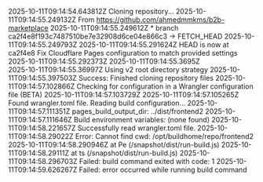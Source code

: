 2025-10-11T09:14:54.643812Z	Cloning repository...
2025-10-11T09:14:55.249132Z	From https://github.com/ahmedmmkms/b2b-marketplace
2025-10-11T09:14:55.249612Z	 * branch            ca2f4e8f193c7487510be7e32908d6ce04e866c3 -> FETCH_HEAD
2025-10-11T09:14:55.249793Z	
2025-10-11T09:14:55.291624Z	HEAD is now at ca2f4e8 Fix Cloudflare Pages configuration to match provided settings
2025-10-11T09:14:55.292373Z	
2025-10-11T09:14:55.3695Z	
2025-10-11T09:14:55.36997Z	Using v2 root directory strategy
2025-10-11T09:14:55.397503Z	Success: Finished cloning repository files
2025-10-11T09:14:57.102866Z	Checking for configuration in a Wrangler configuration file (BETA)
2025-10-11T09:14:57.103729Z	
2025-10-11T09:14:57.105265Z	Found wrangler.toml file. Reading build configuration...
2025-10-11T09:14:57.111351Z	pages_build_output_dir: ../dist/frontend2
2025-10-11T09:14:57.111646Z	Build environment variables: (none found)
2025-10-11T09:14:58.221657Z	Successfully read wrangler.toml file.
2025-10-11T09:14:58.29022Z	Error: Cannot find cwd: /opt/buildhome/repo/frontend2
2025-10-11T09:14:58.290946Z	    at Pe (/snapshot/dist/run-build.js)
2025-10-11T09:14:58.29111Z	    at ts (/snapshot/dist/run-build.js)
2025-10-11T09:14:58.296703Z	Failed: build command exited with code: 1
2025-10-11T09:14:59.626267Z	Failed: error occurred while running build command